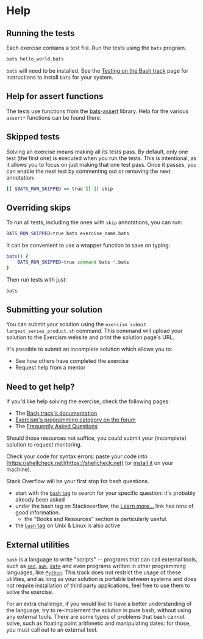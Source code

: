 # Help

## Running the tests

Each exercise contains a test file.
Run the tests using the `bats` program.

```bash
bats hello_world.bats
```

`bats` will need to be installed.
See the [Testing on the Bash track][tests] page for instructions to install `bats` for your system.

[tests]: https://exercism.org/docs/tracks/bash/tests

## Help for assert functions

The tests use functions from the [bats-assert][bats-assert] library.
Help for the various `assert*` functions can be found there.

[bats-assert]: https://github.com/bats-core/bats-assert

## Skipped tests

Solving an exercise means making all its tests pass.
By default, only one test (the first one) is executed when you run the tests.
This is intentional, as it allows you to focus on just making that one test pass.
Once it passes, you can enable the next test by commenting out or removing the next annotation:

```bash
[[ $BATS_RUN_SKIPPED == true ]] || skip
```

## Overriding skips

To run all tests, including the ones with `skip` annotations, you can run:

```bash
BATS_RUN_SKIPPED=true bats exercise_name.bats
```

It can be convenient to use a wrapper function to save on typing:

```bash
bats() {
    BATS_RUN_SKIPPED=true command bats *.bats
}
```

Then run tests with just:

```bash
bats
```

## Submitting your solution

You can submit your solution using the `exercism submit largest_series_product.sh` command.
This command will upload your solution to the Exercism website and print the solution page's URL.

It's possible to submit an incomplete solution which allows you to:

- See how others have completed the exercise
- Request help from a mentor

## Need to get help?

If you'd like help solving the exercise, check the following pages:

- The [Bash track's documentation](https://exercism.org/docs/tracks/bash)
- [Exercism's programming category on the forum](https://forum.exercism.org/c/programming/5)
- The [Frequently Asked Questions](https://exercism.org/docs/using/faqs)

Should those resources not suffice, you could submit your (incomplete) solution to request mentoring.

Check your code for syntax errors: paste your code into
[https://shellcheck.net](https://shellcheck.net) (or [install it](https://github.com/koalaman/shellcheck#user-content-installing) on your machine).

Stack Overflow will be your first stop for bash questions.

* start with the [`bash` tag](https://stackoverflow.com/questions/tagged/bash) to search for your specific question: it's probably already been asked
* under the bash tag on Stackoverflow, the [Learn more...](https://stackoverflow.com/tags/bash/info) link has _tons_ of good information.
    * the "Books and Resources" section is particularly useful.
* the [`bash` tag](https://unix.stackexchange.com/questions/tagged/bash) on Unix & Linux is also active

## External utilities

`bash` is a language to write "scripts" -- programs that can call
external tools, such as
[`sed`](https://www.gnu.org/software/sed/),
[`awk`](https://www.gnu.org/software/gawk/),
[`date`](https://www.gnu.org/software/coreutils/manual/html_node/date-invocation.html)
and even programs written in other programming languages, 
like [`Python`](https://www.python.org/).
This track does not restrict the usage of these utilities, and as long
as your solution is portable between systems and does not require
installation of third party applications, feel free to use them to solve
the exercise.

For an extra challenge, if you would like to have a better understanding of
the language, try to re-implement the solution in pure bash, without using
any external tools. There are some types of problems that bash cannot solve,
such as floating point arithmetic and manipulating dates: for those, you
must call out to an external tool.